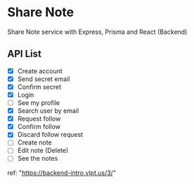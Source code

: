 # Share Note
Share Note service with Express, Prisma and React (Backend)

## API List

- [x] Create account
- [x] Send secret email
- [x] Confirm secret
- [x] Login
- [ ] See my profile
- [x] Search user by email
- [x] Request follow
- [x] Confirm follow
- [x] Discard follow request
- [ ] Create note
- [ ] Edit note (Delete)
- [ ] See the notes

ref: "https://backend-intro.vlpt.us/3/"